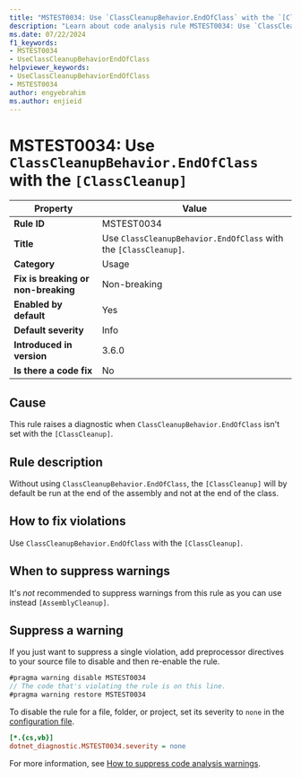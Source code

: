 ```yaml
---
title: "MSTEST0034: Use `ClassCleanupBehavior.EndOfClass` with the `[ClassCleanup]`."
description: "Learn about code analysis rule MSTEST0034: Use `ClassCleanupBehavior.EndOfClass` with the `[ClassCleanup]`."
ms.date: 07/22/2024
f1_keywords:
- MSTEST0034
- UseClassCleanupBehaviorEndOfClass
helpviewer_keywords:
- UseClassCleanupBehaviorEndOfClass
- MSTEST0034
author: engyebrahim
ms.author: enjieid
---
```

# MSTEST0034: Use `ClassCleanupBehavior.EndOfClass` with the `[ClassCleanup]`

| Property                            | Value                                                            |
|-------------------------------------|------------------------------------------------------------------|
| **Rule ID**                         | MSTEST0034                                                       |
| **Title**                           | Use `ClassCleanupBehavior.EndOfClass` with the `[ClassCleanup]`. |
| **Category**                        | Usage                                                            |
| **Fix is breaking or non-breaking** | Non-breaking                                                     |
| **Enabled by default**              | Yes                                                              |
| **Default severity**                | Info                                                             |
| **Introduced in version**           | 3.6.0                                                            |
| **Is there a code fix**             | No                                                               |

## Cause

This rule raises a diagnostic when `ClassCleanupBehavior.EndOfClass` isn't set with the `[ClassCleanup]`.

## Rule description

Without using  `ClassCleanupBehavior.EndOfClass`, the `[ClassCleanup]` will by default be run at the end of the assembly and not at the end of the class.

## How to fix violations

Use `ClassCleanupBehavior.EndOfClass` with the `[ClassCleanup]`.

## When to suppress warnings

It's _not_ recommended to suppress warnings from this rule as you can use instead `[AssemblyCleanup]`.

## Suppress a warning

If you just want to suppress a single violation, add preprocessor directives to your source file to disable and then re-enable the rule.

```csharp
#pragma warning disable MSTEST0034
// The code that's violating the rule is on this line.
#pragma warning restore MSTEST0034
```

To disable the rule for a file, folder, or project, set its severity to `none` in the [configuration file](../../../fundamentals/code-analysis/configuration-files.md).

```ini
[*.{cs,vb}]
dotnet_diagnostic.MSTEST0034.severity = none
```

For more information, see [How to suppress code analysis warnings](../../../fundamentals/code-analysis/suppress-warnings.md).

